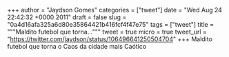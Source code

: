 
+++
author = "Jaydson Gomes"
categories = ["tweet"]
date = "Wed Aug 24 22:42:32 +0000 2011"
draft = false
slug = "0a4d16afa325a6d80e35864421b416fcf4f47e75"
tags = ["tweet"]
title = """Maldito futebol que torna..."""
tweet = true
micro = true
tweet_url = "https://twitter.com/jaydson/status/106496641250504704"
+++
Maldito futebol que torna o Caos da cidade mais Caótico
